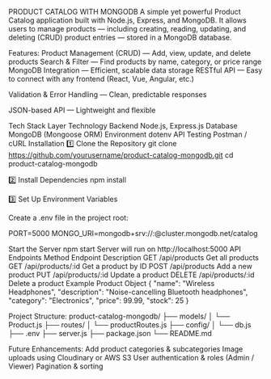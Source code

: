 PRODUCT CATALOG WITH MONGODB
A simple yet powerful Product Catalog application built with Node.js, Express, and MongoDB.
It allows users to manage products — including creating, reading, updating, and deleting (CRUD) product entries — stored in a MongoDB database.

Features:
Product Management (CRUD) — Add, view, update, and delete products
Search & Filter — Find products by name, category, or price range
MongoDB Integration — Efficient, scalable data storage
RESTful API — Easy to connect with any frontend (React, Vue, Angular, etc.)

Validation & Error Handling — Clean, predictable responses

JSON-based API — Lightweight and flexible

Tech Stack
Layer	Technology
Backend	Node.js, Express.js
Database	MongoDB (Mongoose ORM)
Environment	dotenv
API Testing	Postman / cURL
Installation
1️⃣ Clone the Repository
git clone https://github.com/yourusername/product-catalog-mongodb.git
cd product-catalog-mongodb

2️⃣ Install Dependencies
npm install

3️⃣ Set Up Environment Variables

Create a .env file in the project root:

PORT=5000
MONGO_URI=mongodb+srv://<username>:<password>@cluster.mongodb.net/catalog

 Start the Server
npm start
Server will run on http://localhost:5000
 API Endpoints
Method	Endpoint	Description
GET	/api/products	Get all products
GET	/api/products/:id	Get a product by ID
POST	/api/products	Add a new product
PUT	/api/products/:id	Update a product
DELETE	/api/products/:id	Delete a product
Example Product Object
{
  "name": "Wireless Headphones",
  "description": "Noise-cancelling Bluetooth headphones",
  "category": "Electronics",
  "price": 99.99,
  "stock": 25
}

 Project Structure:
product-catalog-mongodb/
├── models/
│   └── Product.js
├── routes/
│   └── productRoutes.js
├── config/
│   └── db.js
├── .env
├── server.js
├── package.json
└── README.md

 Future Enhancements:
 Add product categories & subcategories
 Image uploads using Cloudinary or AWS S3
 User authentication & roles (Admin / Viewer)
 Pagination & sorting
